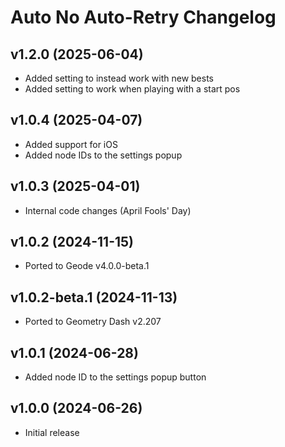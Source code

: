 # Auto No Auto-Retry Changelog
## v1.2.0 (2025-06-04)
- Added setting to instead work with new bests
- Added setting to work when playing with a start pos

## v1.0.4 (2025-04-07)
- Added support for iOS
- Added node IDs to the settings popup

## v1.0.3 (2025-04-01)
- Internal code changes (April Fools' Day)

## v1.0.2 (2024-11-15)
- Ported to Geode v4.0.0-beta.1

## v1.0.2-beta.1 (2024-11-13)
- Ported to Geometry Dash v2.207

## v1.0.1 (2024-06-28)
- Added node ID to the settings popup button

## v1.0.0 (2024-06-26)
- Initial release